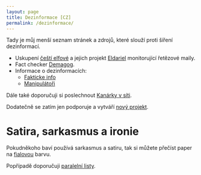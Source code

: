 ```yaml
---
layout: page
title: Dezinformace [CZ]
permalink: /dezinformace/
---
```


Tady je můj menší seznam stránek a zdrojů, které slouží proti šíření dezinformací.

- Uskupení [čeští elfové](https://cesti-elfove.cz/) a jejich projekt [Eldariel](https://eldariel.cesti-elfove.cz/) monitorující řetězové maily.
- Fact checker [Demagog](https://demagog.cz/).
- Informace o dezinformacích:
	- [Fakticke info](https://www.fakticke.info/)
	- [Manipulátoři](https://manipulatori.cz/)

Dále také doporučuji si poslechnout [Kanárky v síti](https://www.kanarci.online/).

Dodatečně se zatím jen podporuje a vytváří [nový projekt](https://www.donio.cz/neskakej-jim-na-spek).

# Satira, sarkasmus a ironie

Pokudněkoho baví používá sarkasmus a satiru, tak si můžete přečíst paper na [fialovou](../resources/fialova.pdf) barvu.

Popřípadě doporučuji [paralelní listy](https://paralelnilisty.cz/).